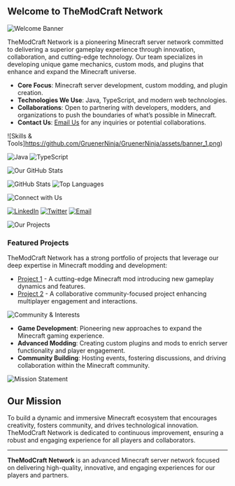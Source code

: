 ## Welcome to TheModCraft Network

![Welcome Banner](https://github.com/GruenerNinja/GruenerNinja/assets/banner.png)

TheModCraft Network is a pioneering Minecraft server network committed to delivering a superior gameplay experience through innovation, collaboration, and cutting-edge technology. Our team specializes in developing unique game mechanics, custom mods, and plugins that enhance and expand the Minecraft universe.

- **Core Focus**: Minecraft server development, custom modding, and plugin creation.
- **Technologies We Use**: Java, TypeScript, and modern web technologies.
- **Collaborations**: Open to partnering with developers, modders, and organizations to push the boundaries of what’s possible in Minecraft.
- **Contact Us**: [Email Us](mailto:themodcraft@themodcraft.net) for any inquiries or potential collaborations.

![Skills & Tools]https://github.com/GruenerNinja/GruenerNinja/assets/banner_1.png)

![Java](https://img.shields.io/badge/Java-ED8B00?style=for-the-badge&logo=java&logoColor=white)
![TypeScript](https://img.shields.io/badge/TypeScript-007ACC?style=for-the-badge&logo=typescript&logoColor=white)

![Our GitHub Stats](https://github.com/GruenerNinja/GruenerNinja/assets/banner_2.png)

![GitHub Stats](https://github-readme-stats.vercel.app/api?username=TheModCraftNetwork&show_icons=true&theme=dark)
![Top Languages](https://github-readme-stats.vercel.app/api/top-langs/?username=TheModCraftNetwork&layout=compact&theme=dark)

![Connect with Us](https://github.com/GruenerNinja/GruenerNinja/assets/banner_3.png)

[![LinkedIn](https://img.shields.io/badge/LinkedIn-0A66C2?style=for-the-badge&logo=linkedin&logoColor=white)](https://www.linkedin.com)
[![Twitter](https://img.shields.io/badge/Twitter-1DA1F2?style=for-the-badge&logo=twitter&logoColor=white)](https://twitter.com)
[![Email](https://img.shields.io/badge/Email-D14836?style=for-the-badge&logo=gmail&logoColor=white)](mailto:themodcraft@themodcraft.net)

![Our Projects](https://github.com/GruenerNinja/GruenerNinja/assets/banner_4.png)

### Featured Projects

TheModCraft Network has a strong portfolio of projects that leverage our deep expertise in Minecraft modding and development:

- [Project 1](https://github.com/gruenerninja/Project1) - A cutting-edge Minecraft mod introducing new gameplay dynamics and features.
- [Project 2](https://github.com/gruenerninja/Project2) - A collaborative community-focused project enhancing multiplayer engagement and interactions.

![Community & Interests](https://github.com/GruenerNinja/GruenerNinja/assets/banner_5.png)

- **Game Development**: Pioneering new approaches to expand the Minecraft gaming experience.
- **Advanced Modding**: Creating custom plugins and mods to enrich server functionality and player engagement.
- **Community Building**: Hosting events, fostering discussions, and driving collaboration within the Minecraft community.

![Mission Statement](https://github.com/GruenerNinja/GruenerNinja/assets/banner_6.png)

## Our Mission

To build a dynamic and immersive Minecraft ecosystem that encourages creativity, fosters community, and drives technological innovation. TheModCraft Network is dedicated to continuous improvement, ensuring a robust and engaging experience for all players and collaborators.

---

<!---
gruenerninja/TheModCraftNetwork is a repository showcasing our dedication to Minecraft innovation. Click the Preview link to explore our work and projects.
--->

**TheModCraft Network** is an advanced Minecraft server network focused on delivering high-quality, innovative, and engaging experiences for our players and partners.
